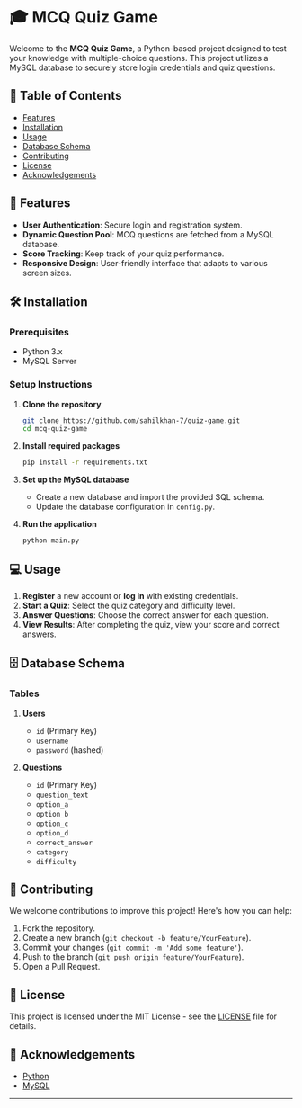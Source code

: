# 🎓 MCQ Quiz Game

Welcome to the **MCQ Quiz Game**, a Python-based project designed to test your knowledge with multiple-choice questions. This project utilizes a MySQL database to securely store login credentials and quiz questions.

## 📜 Table of Contents

- [Features](#features)
- [Installation](#installation)
- [Usage](#usage)
- [Database Schema](#database-schema)
- [Contributing](#contributing)
- [License](#license)
- [Acknowledgements](#acknowledgements)

## 🚀 Features

- **User Authentication**: Secure login and registration system.
- **Dynamic Question Pool**: MCQ questions are fetched from a MySQL database.
- **Score Tracking**: Keep track of your quiz performance.
- **Responsive Design**: User-friendly interface that adapts to various screen sizes.

## 🛠️ Installation

### Prerequisites

- Python 3.x
- MySQL Server

### Setup Instructions

1. **Clone the repository**
   ```bash
   git clone https://github.com/sahilkhan-7/quiz-game.git
   cd mcq-quiz-game
   ```

2. **Install required packages**
   ```bash
   pip install -r requirements.txt
   ```

3. **Set up the MySQL database**

   - Create a new database and import the provided SQL schema.
   - Update the database configuration in `config.py`.

4. **Run the application**
   ```bash
   python main.py
   ```

## 💻 Usage

1. **Register** a new account or **log in** with existing credentials.
2. **Start a Quiz**: Select the quiz category and difficulty level.
3. **Answer Questions**: Choose the correct answer for each question.
4. **View Results**: After completing the quiz, view your score and correct answers.

## 🗄️ Database Schema

### Tables

1. **Users**
   - `id` (Primary Key)
   - `username`
   - `password` (hashed)

2. **Questions**
   - `id` (Primary Key)
   - `question_text`
   - `option_a`
   - `option_b`
   - `option_c`
   - `option_d`
   - `correct_answer`
   - `category`
   - `difficulty`

## 🤝 Contributing

We welcome contributions to improve this project! Here's how you can help:

1. Fork the repository.
2. Create a new branch (`git checkout -b feature/YourFeature`).
3. Commit your changes (`git commit -m 'Add some feature'`).
4. Push to the branch (`git push origin feature/YourFeature`).
5. Open a Pull Request.

## 📄 License

This project is licensed under the MIT License - see the [LICENSE](LICENSE) file for details.

## 🙏 Acknowledgements

- [Python](https://www.python.org/)
- [MySQL](https://www.mysql.com/)

---
